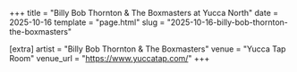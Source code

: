 +++
title = "Billy Bob Thornton & The Boxmasters at Yucca North"
date = 2025-10-16
template = "page.html"
slug = "2025-10-16-billy-bob-thornton-the-boxmasters"

[extra]
artist = "Billy Bob Thornton & The Boxmasters"
venue = "Yucca Tap Room"
venue_url = "https://www.yuccatap.com/"
+++
